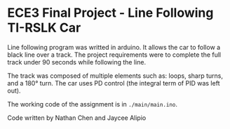 # ECE3 Final Project - Line Following TI-RSLK Car

Line following program was writted in arduino. It allows the car to follow a black line over a track. The project requirements were to complete the full track under 90 seconds while following the line. 

The track was composed of multiple elements such as: loops, sharp turns, and a 180° turn. The car uses PD control (the integral term of PID was left out).

The working code of the assignment is in `./main/main.ino`.

Code written by Nathan Chen and Jaycee Alipio
